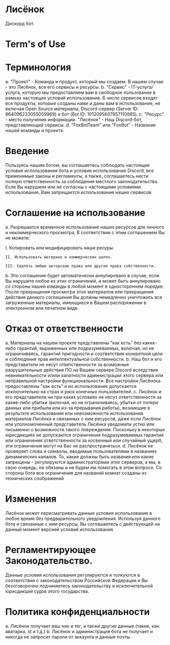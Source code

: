 # Лисёнок
Дискорд бот.
# Term's of Use

# Терминология
a. "Проект" - Команда и продукт, который мы создаем. В нашем случае - это Лисёнок, все его сервисы и ресурсы.
b. "Сервис" - IT-услуга/услуга, которую мы предоставляем вам в свободное пользование в рамках настоящих условий использования. В число сервисов входят все продукты, которые созданы нами и даны вам в использование, не включая Open Source материалы, Discord-сервер (Server ID: 864096233055059969) и бот (Bot ID: 1012095607957110885).
c. "Ресурс" - место получения информации.
"Лисёнок" - Наш Discord-бот, представляющий сервисы.
d. "FoxBotTeam" или "FoxBot" - Название нашей команды и проекта.

# Введение
Пользуясь нашим ботом, вы соглашаетесь соблюдать настоящие условия использования бота и условия использование Discord, все применимые законы и регламенты, а также, соглашаетесь нести полную ответственность за соблюдения местного законодательства. Если Вы нарушили или не согласны с настоящими условиями использования, Вам запрещается использование наших сервисов.

# Соглашение на использование 
  a. Разрешается временное использование наших ресурсов для личного и некоммерческого просмотра, В соответствии с этим соглашением Вы не можете:
   
 I. Копировать или модифицировать наши ресуры.

    II. Использовать материал в коммерческих целях.

    III. Удалять любые авторские права или другие права собственности.

  b. Это соглашение будет автоматически аннулировано в случае, если Вы нарушите любое из этих ограничений, и может быть аннулировано со стороны нашей команды в любой момент в одностороннем порядке. После прекращения просмотра этих материалов или прекращения действия данного соглашения Вы должны немедленно уничтожить все загруженные материалы, имеющиеся в Вашем распоряжении в электронном или печатном виде.
  
# Отказ от ответственности
a. Материалы на нашем проекте представлены “как есть” без каких-либо гарантий, выраженных или подразумеваемых, включая, но не ограничиваясь, гарантий пригодности и соответствия конкретной цели и соблюдения прав интеллектуальной собственности.
b. Наш бот и его представители не несут ответственности за возможные разрушительные действия ПО на Вашем сервере Discord вследствие невнимательности и/или халатности администрации этого сервера или неправильной настройки функциональности. Все настройки Лисёнока предоставлены "как есть" и их использование допускается исключительно на страх и риск конечных пользователей.
c. Лисёнок и его представители ни при каких условиях не несут ответственности за какие-либо убытки (включая, но не ограничиваясь, убытки от потери данных или прибыли или из-за прерывания работы), возникшие в результате использования или невозможности использования материалов Лисёнка и связанных с ним ресурсов, даже если Лисёнок или уполномоченный представитель Лисёнка уведомили устно или письменно о возможности такого повреждения. Поскольку в некоторых юрисдикциях не допускаются ограничения подразумеваемых гарантий или ограничения ответственности за косвенный или случайный ущерб, эти ограничения могут на Вас не распространяться.
d. Лисёнок не проверяет слова и символы, вводимые пользователями в названиях динамических каналов. То, какие должны быть названия или какие запрещены - регулируются администраторами этих серверов, а мы, в свою очередь, не обязаны и не будем им помогать в этом вопросе. Со стороны бота все ограничения для названий комнат созданы из технических соображений

# Изменения
Лисёнок может пересматривать данные условия использования в любое время без предварительного уведомления. Используя данного бота и связанные с ним ресурсы, Вы соглашаетесь с действующей на данный момент версией условий использования.

# Регламентирующее Законодательство.
Данные условия использования регулируются и толкуются в соответствии с законодательством Российской Федерации и Вы безоговорочно подчиняетесь законодательству и исключительной юрисдикции судов этого государства.

# Политика конфиденциальности
a. Лисёнок получает ваш ник и тег, а также другие данные.(такие, как аватарка, id и т.д.)
b. Лисёнок и администрация бота не получает и никогда не запросит пароли от аккаунта и данные почты.
